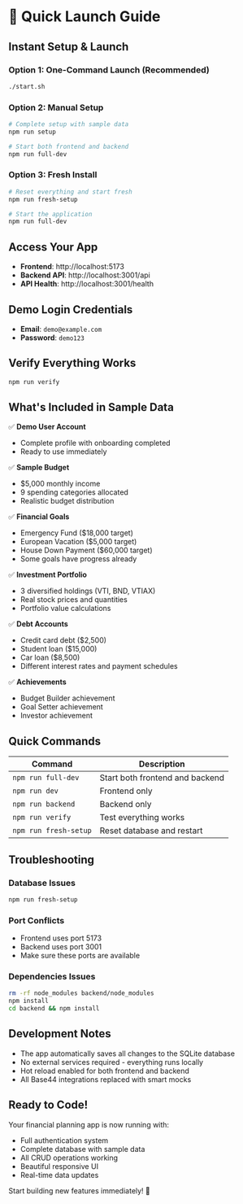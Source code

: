 # 🚀 Quick Launch Guide

## Instant Setup & Launch

### Option 1: One-Command Launch (Recommended)
```bash
./start.sh
```

### Option 2: Manual Setup
```bash
# Complete setup with sample data
npm run setup

# Start both frontend and backend
npm run full-dev
```

### Option 3: Fresh Install
```bash
# Reset everything and start fresh
npm run fresh-setup

# Start the application
npm run full-dev
```

## Access Your App

- **Frontend**: http://localhost:5173
- **Backend API**: http://localhost:3001/api
- **API Health**: http://localhost:3001/health

## Demo Login Credentials

- **Email**: `demo@example.com`
- **Password**: `demo123`

## Verify Everything Works

```bash
npm run verify
```

## What's Included in Sample Data

✅ **Demo User Account**
- Complete profile with onboarding completed
- Ready to use immediately

✅ **Sample Budget**
- $5,000 monthly income
- 9 spending categories allocated
- Realistic budget distribution

✅ **Financial Goals**
- Emergency Fund ($18,000 target)
- European Vacation ($5,000 target)  
- House Down Payment ($60,000 target)
- Some goals have progress already

✅ **Investment Portfolio**
- 3 diversified holdings (VTI, BND, VTIAX)
- Real stock prices and quantities
- Portfolio value calculations

✅ **Debt Accounts**
- Credit card debt ($2,500)
- Student loan ($15,000)
- Car loan ($8,500)
- Different interest rates and payment schedules

✅ **Achievements**
- Budget Builder achievement
- Goal Setter achievement
- Investor achievement

## Quick Commands

| Command | Description |
|---------|-------------|
| `npm run full-dev` | Start both frontend and backend |
| `npm run dev` | Frontend only |
| `npm run backend` | Backend only |
| `npm run verify` | Test everything works |
| `npm run fresh-setup` | Reset database and restart |

## Troubleshooting

### Database Issues
```bash
npm run fresh-setup
```

### Port Conflicts
- Frontend uses port 5173
- Backend uses port 3001
- Make sure these ports are available

### Dependencies Issues
```bash
rm -rf node_modules backend/node_modules
npm install
cd backend && npm install
```

## Development Notes

- The app automatically saves all changes to the SQLite database
- No external services required - everything runs locally
- Hot reload enabled for both frontend and backend
- All Base44 integrations replaced with smart mocks

## Ready to Code!

Your financial planning app is now running with:
- Full authentication system
- Complete database with sample data
- All CRUD operations working
- Beautiful responsive UI
- Real-time data updates

Start building new features immediately! 🎉
